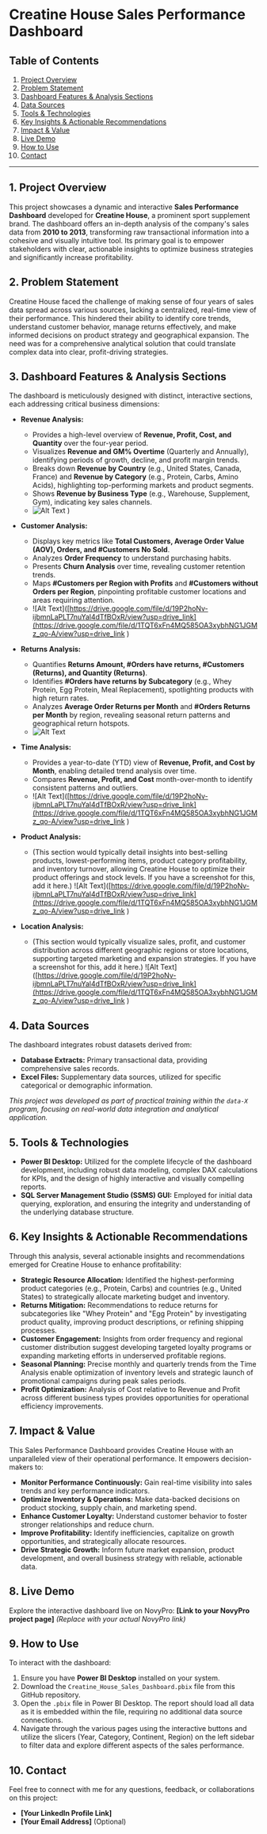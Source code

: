 # Creatine House Sales Performance Dashboard

## Table of Contents
1.  [Project Overview](#project-overview)
2.  [Problem Statement](#problem-statement)
3.  [Dashboard Features & Analysis Sections](#dashboard-features--analysis-sections)
4.  [Data Sources](#data-sources)
5.  [Tools & Technologies](#tools--technologies)
6.  [Key Insights & Actionable Recommendations](#key-insights--actionable-recommendations)
7.  [Impact & Value](#impact--value)
8.  [Live Demo](#live-demo)
9.  [How to Use](#how-to-use)
10. [Contact](#contact)

---

## 1. Project Overview

This project showcases a dynamic and interactive **Sales Performance Dashboard** developed for **Creatine House**, a prominent sport supplement brand. The dashboard offers an in-depth analysis of the company's sales data from **2010 to 2013**, transforming raw transactional information into a cohesive and visually intuitive tool. Its primary goal is to empower stakeholders with clear, actionable insights to optimize business strategies and significantly increase profitability.

## 2. Problem Statement

Creatine House faced the challenge of making sense of four years of sales data spread across various sources, lacking a centralized, real-time view of their performance. This hindered their ability to identify core trends, understand customer behavior, manage returns effectively, and make informed decisions on product strategy and geographical expansion. The need was for a comprehensive analytical solution that could translate complex data into clear, profit-driving strategies.

## 3. Dashboard Features & Analysis Sections

The dashboard is meticulously designed with distinct, interactive sections, each addressing critical business dimensions:

* **Revenue Analysis:**
    * Provides a high-level overview of **Revenue, Profit, Cost, and Quantity** over the four-year period.
    * Visualizes **Revenue and GM% Overtime** (Quarterly and Annually), identifying periods of growth, decline, and profit margin trends.
    * Breaks down **Revenue by Country** (e.g., United States, Canada, France) and **Revenue by Category** (e.g., Protein, Carbs, Amino Acids), highlighting top-performing markets and product segments.
    * Shows **Revenue by Business Type** (e.g., Warehouse, Supplement, Gym), indicating key sales channels.
    * ![Alt Text](Revenue.png)
)
* **Customer Analysis:**
    * Displays key metrics like **Total Customers, Average Order Value (AOV), Orders, and #Customers No Sold**.
    * Analyzes **Order Frequency** to understand purchasing habits.
    * Presents **Churn Analysis** over time, revealing customer retention trends.
    * Maps **#Customers per Region with Profits** and **#Customers without Orders per Region**, pinpointing profitable customer locations and areas requiring attention.
    * ![Alt Text]([https://drive.google.com/file/d/19P2hoNv-ijbmnLaPLT7nuYal4dTfBOxR/view?usp=drive_link](https://drive.google.com/file/d/1TQT6xFn4MQ585OA3xybhNG1JGMz_qo-A/view?usp=drive_link
)

* **Returns Analysis:**
    * Quantifies **Returns Amount, #Orders have returns, #Customers (Returns), and Quantity (Returns)**.
    * Identifies **#Orders have returns by Subcategory** (e.g., Whey Protein, Egg Protein, Meal Replacement), spotlighting products with high return rates.
    * Analyzes **Average Order Returns per Month** and **#Orders Returns per Month** by region, revealing seasonal return patterns and geographical return hotspots.
    * ![Alt Text](https://drive.google.com/file/d/19P2hoNv-ijbmnLaPLT7nuYal4dTfBOxR/view?usp=drive_link)
* **Time Analysis:**
    * Provides a year-to-date (YTD) view of **Revenue, Profit, and Cost by Month**, enabling detailed trend analysis over time.
    * Compares **Revenue, Profit, and Cost** month-over-month to identify consistent patterns and outliers.
    * ![Alt Text]([https://drive.google.com/file/d/19P2hoNv-ijbmnLaPLT7nuYal4dTfBOxR/view?usp=drive_link](https://drive.google.com/file/d/1TQT6xFn4MQ585OA3xybhNG1JGMz_qo-A/view?usp=drive_link
)

* **Product Analysis:**
    * (This section would typically detail insights into best-selling products, lowest-performing items, product category profitability, and inventory turnover, allowing Creatine House to optimize their product offerings and stock levels. If you have a screenshot for this, add it here.)
   ![Alt Text]([https://drive.google.com/file/d/19P2hoNv-ijbmnLaPLT7nuYal4dTfBOxR/view?usp=drive_link](https://drive.google.com/file/d/1TQT6xFn4MQ585OA3xybhNG1JGMz_qo-A/view?usp=drive_link
)

* **Location Analysis:**
    * (This section would typically visualize sales, profit, and customer distribution across different geographic regions or store locations, supporting targeted marketing and expansion strategies. If you have a screenshot for this, add it here.)
    ![Alt Text]([https://drive.google.com/file/d/19P2hoNv-ijbmnLaPLT7nuYal4dTfBOxR/view?usp=drive_link](https://drive.google.com/file/d/1TQT6xFn4MQ585OA3xybhNG1JGMz_qo-A/view?usp=drive_link
)

## 4. Data Sources

The dashboard integrates robust datasets derived from:
* **Database Extracts:** Primary transactional data, providing comprehensive sales records.
* **Excel Files:** Supplementary data sources, utilized for specific categorical or demographic information.

*This project was developed as part of practical training within the `data-X` program, focusing on real-world data integration and analytical application.*

## 5. Tools & Technologies

* **Power BI Desktop:** Utilized for the complete lifecycle of the dashboard development, including robust data modeling, complex DAX calculations for KPIs, and the design of highly interactive and visually compelling reports.
* **SQL Server Management Studio (SSMS) GUI:** Employed for initial data querying, exploration, and ensuring the integrity and understanding of the underlying database structure.

## 6. Key Insights & Actionable Recommendations

Through this analysis, several actionable insights and recommendations emerged for Creatine House to enhance profitability:

* **Strategic Resource Allocation:** Identified the highest-performing product categories (e.g., Protein, Carbs) and countries (e.g., United States) to strategically allocate marketing budget and inventory.
* **Returns Mitigation:** Recommendations to reduce returns for subcategories like "Whey Protein" and "Egg Protein" by investigating product quality, improving product descriptions, or refining shipping processes.
* **Customer Engagement:** Insights from order frequency and regional customer distribution suggest developing targeted loyalty programs or expanding marketing efforts in underserved profitable regions.
* **Seasonal Planning:** Precise monthly and quarterly trends from the Time Analysis enable optimization of inventory levels and strategic launch of promotional campaigns during peak sales periods.
* **Profit Optimization:** Analysis of Cost relative to Revenue and Profit across different business types provides opportunities for operational efficiency improvements.

## 7. Impact & Value

This Sales Performance Dashboard provides Creatine House with an unparalleled view of their operational performance. It empowers decision-makers to:

* **Monitor Performance Continuously:** Gain real-time visibility into sales trends and key performance indicators.
* **Optimize Inventory & Operations:** Make data-backed decisions on product stocking, supply chain, and marketing spend.
* **Enhance Customer Loyalty:** Understand customer behavior to foster stronger relationships and reduce churn.
* **Improve Profitability:** Identify inefficiencies, capitalize on growth opportunities, and strategically allocate resources.
* **Drive Strategic Growth:** Inform future market expansion, product development, and overall business strategy with reliable, actionable data.

## 8. Live Demo

Explore the interactive dashboard live on NovyPro: **[Link to your NovyPro project page]** *(Replace with your actual NovyPro link)*

## 9. How to Use

To interact with the dashboard:
1.  Ensure you have **Power BI Desktop** installed on your system.
2.  Download the `Creatine_House_Sales_Dashboard.pbix` file from this GitHub repository.
3.  Open the `.pbix` file in Power BI Desktop. The report should load all data as it is embedded within the file, requiring no additional data source connections.
4.  Navigate through the various pages using the interactive buttons and utilize the slicers (Year, Category, Continent, Region) on the left sidebar to filter data and explore different aspects of the sales performance.

## 10. Contact

Feel free to connect with me for any questions, feedback, or collaborations on this project:

* **[Your LinkedIn Profile Link]**
* **[Your Email Address]** (Optional)
